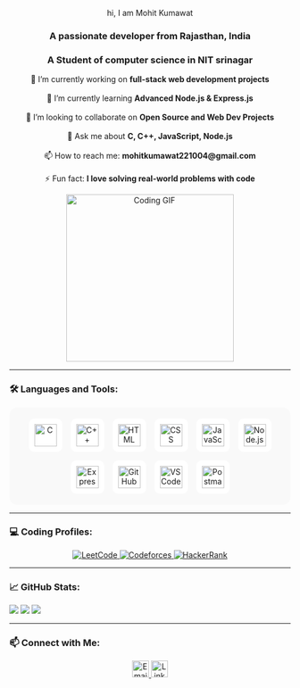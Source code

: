 <p align="center">
   hi, I am Mohit Kumawat
</p>

<h3 align="center">A passionate developer from Rajasthan, India</h3>
<h3 align="center">A Student of computer science in NIT srinagar</h3>

<p align="center">
  🔭 I’m currently working on <b>full-stack web development projects</b><br><br>
  🌱 I’m currently learning <b>Advanced Node.js & Express.js</b><br><br>
  👯 I’m looking to collaborate on <b>Open Source and Web Dev Projects</b><br><br>
  💬 Ask me about <b>C, C++, JavaScript, Node.js</b><br><br>
  📫 How to reach me: <b>mohitkumawat221004@gmail.com</b><br><br>
  ⚡ Fun fact: <b>I love solving real-world problems with code</b>
</p>
<p align="center">
  <img src="https://media.giphy.com/media/26tn33aiTi1jkl6H6/giphy.gif" width="300" alt="Coding GIF" />
</p>

---


### 🛠️ Languages and Tools:

<p align="center" style="display: flex; flex-wrap: wrap; justify-content: center; gap: 15px; background-color: #f9f9f9; padding: 20px; border-radius: 15px;">
  <span style="background-color: #ffffff; padding: 10px; border-radius: 10px; display: inline-block;">
    <img src="https://cdn.jsdelivr.net/gh/devicons/devicon/icons/c/c-original.svg" width="40" height="40" alt="C"/>
  </span>
  <span style="background-color: #ffffff; padding: 10px; border-radius: 10px; display: inline-block;">
    <img src="https://cdn.jsdelivr.net/gh/devicons/devicon/icons/cplusplus/cplusplus-original.svg" width="40" height="40" alt="C++"/>
  </span>
  <span style="background-color: #ffffff; padding: 10px; border-radius: 10px; display: inline-block;">
    <img src="https://cdn.jsdelivr.net/gh/devicons/devicon/icons/html5/html5-original.svg" width="40" height="40" alt="HTML"/>
  </span>
  <span style="background-color: #ffffff; padding: 10px; border-radius: 10px; display: inline-block;">
    <img src="https://cdn.jsdelivr.net/gh/devicons/devicon/icons/css3/css3-original.svg" width="40" height="40" alt="CSS"/>
  </span>
  <span style="background-color: #ffffff; padding: 10px; border-radius: 10px; display: inline-block;">
    <img src="https://cdn.jsdelivr.net/gh/devicons/devicon/icons/javascript/javascript-original.svg" width="40" height="40" alt="JavaScript"/>
  </span>
  <span style="background-color: #ffffff; padding: 10px; border-radius: 10px; display: inline-block;">
    <img src="https://cdn.jsdelivr.net/gh/devicons/devicon/icons/nodejs/nodejs-original.svg" width="40" height="40" alt="Node.js"/>
  </span>
  <span style="background-color: #ffffff; padding: 10px; border-radius: 10px; display: inline-block;">
    <img src="https://cdn.jsdelivr.net/gh/devicons/devicon/icons/express/express-original.svg" width="40" height="40" alt="Express.js"/>
  </span>
  <span style="background-color: #ffffff; padding: 10px; border-radius: 10px; display: inline-block;">
    <img src="https://cdn.jsdelivr.net/gh/devicons/devicon/icons/github/github-original.svg" width="40" height="40" alt="GitHub"/>
  </span>
  <span style="background-color: #ffffff; padding: 10px; border-radius: 10px; display: inline-block;">
    <img src="https://cdn.jsdelivr.net/gh/devicons/devicon/icons/vscode/vscode-original.svg" width="40" height="40" alt="VS Code"/>
  </span>
  <span style="background-color: #ffffff; padding: 10px; border-radius: 10px; display: inline-block;">
    <img src="https://img.icons8.com/external-tal-revivo-color-tal-revivo/96/000000/external-postman-is-the-only-complete-api-development-environment-logo-color-tal-revivo.png" width="40" height="40" alt="Postman"/>
  </span>
</p>



---

### 💻 Coding Profiles:

<p align="center">
  <a href="https://leetcode.com/mohit16user" target="_blank">
    <img src="https://img.shields.io/badge/LeetCode-FFA116?style=for-the-badge&logo=leetcode&logoColor=black" alt="LeetCode" />
  </a>
  
  <a href="https://codeforces.com/profile/Ammohit22" target="_blank">
    <img src="https://img.shields.io/badge/Codeforces-1F8ACB?style=for-the-badge&logo=codeforces&logoColor=white" alt="Codeforces" />
  </a>

  <a href="https://www.hackerrank.com/mohitkumawat2211" target="_blank">
    <img src="https://img.shields.io/badge/HackerRank-2EC866?style=for-the-badge&logo=HackerRank&logoColor=white" alt="HackerRank" />
  </a>
</p>

---

### 📈 GitHub Stats:
<p align="left">
  <img src="https://github-readme-stats.vercel.app/api?username=Mohitkumar2217&show_icons=true&theme=default" />
  <img src="https://github-readme-streak-stats.herokuapp.com/?user=Mohitkumar2217&theme=default" />
  <img src="https://github-readme-stats.vercel.app/api/top-langs/?username=Mohitkumar2217&layout=compact&theme=default" />
</p>

---

### 📫 Connect with Me:

<p align="center">
  <a href="mailto:mohitkumawat221004@gmail.com" target="_blank">
    <img src="https://cdn-icons-png.flaticon.com/512/732/732200.png" width="30" alt="Email" />
  </a>
  <a href="https://www.linkedin.com/in/mohit-kumawat-889202374" target="_blank">
    <img src="https://cdn.jsdelivr.net/gh/devicons/devicon/icons/linkedin/linkedin-original.svg" width="30" alt="LinkedIn" />
  </a>
</p>
